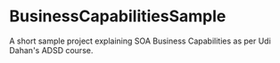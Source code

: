 BusinessCapabilitiesSample
==========================

A short sample project explaining SOA Business Capabilities as per Udi Dahan's ADSD course.
